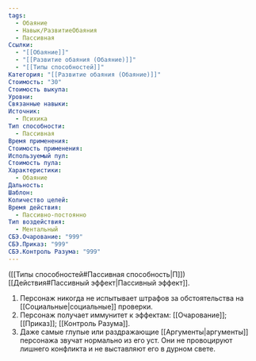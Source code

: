 ```yaml
---
tags:
  - Обаяние
  - Навык/РазвитиеОбаяния
  - Пассивная
Ссылки:
  - "[[Обаяние]]"
  - "[[Развитие обаяния (Обаяние)]]"
  - "[[Типы способностей]]"
Категория: "[[Развитие обаяния (Обаяние)]]"
Стоимость: "30"
Стоимость выкупа: 
Уровни: 
Связанные навыки: 
Источник:
  - Психика
Тип способности:
  - Пассивная
Время применения: 
Стоимость применения: 
Используемый пул: 
Стоимость пула: 
Характеристики:
  - Обаяние
Дальность: 
Шаблон: 
Количество целей: 
Время действия:
  - Пассивно-постоянно
Тип воздействия:
  - Ментальный
СБЭ.Очарование: "999"
СБЭ.Приказ: "999"
СБЭ.Контроль Разума: "999"
---
```

([[Типы способностей#Пассивная способность|П]]) [[Действия#Пассивный эффект|Пассивный эффект]]. 

1. Персонаж никогда не испытывает штрафов за обстоятельства на [[Социальные|социальные]] проверки.
2. Персонаж получает иммунитет к эффектам: [[Очарование]]; [[Приказ]]; [[Контроль Разума]]. 
3. Даже самые глупые или раздражающие [[Аргументы|аргументы]] персонажа звучат нормально из его уст. Они не провоцируют лишнего конфликта и не выставляют его в дурном свете. 